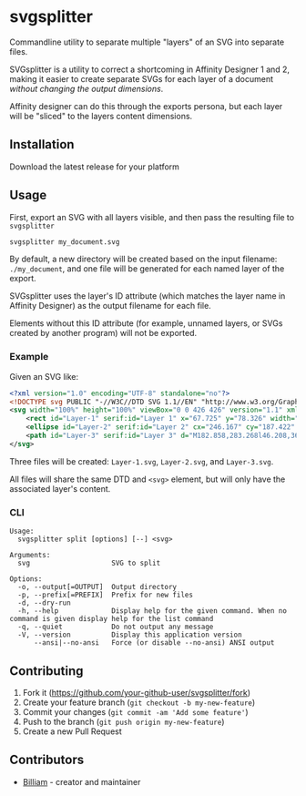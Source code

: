 # svgsplitter

Commandline utility to separate multiple "layers" of an SVG into separate files.

SVGsplitter is a utility to correct a shortcoming in Affinity Designer 1 and 2, making it easier to create
separate SVGs for each layer of a document _without changing the output dimensions_.

Affinity designer can do this through the exports persona, but each layer will be "sliced" to the layers content dimensions.

## Installation

Download the latest release for your platform

## Usage

First, export an SVG with all layers visible, and then pass the resulting file to `svgsplitter`

```sh
svgsplitter my_document.svg
```

By default, a new directory will be created based on the input filename: `./my_document`, and one file will be generated
for each named layer of the export.

SVGsplitter uses the layer's ID attribute (which matches the layer name in Affinity Designer) as the output filename
for each file.

Elements without this ID attribute (for example, unnamed layers, or SVGs created by another program) will not be exported.

### Example

Given an SVG like:

```xml
<?xml version="1.0" encoding="UTF-8" standalone="no"?>
<!DOCTYPE svg PUBLIC "-//W3C//DTD SVG 1.1//EN" "http://www.w3.org/Graphics/SVG/1.1/DTD/svg11.dtd">
<svg width="100%" height="100%" viewBox="0 0 426 426" version="1.1" xmlns="http://www.w3.org/2000/svg" xmlns:xlink="http://www.w3.org/1999/xlink" xml:space="preserve" xmlns:serif="http://www.serif.com/" style="fill-rule:evenodd;clip-rule:evenodd;stroke-linejoin:round;stroke-miterlimit:2;">
    <rect id="Layer-1" serif:id="Layer 1" x="67.725" y="78.326" width="87.159" height="95.993" style="fill:#ebebeb;"/>
    <ellipse id="Layer-2" serif:id="Layer 2" cx="246.167" cy="187.422" rx="61.247" ry="61.1" style="fill:#ebebeb;"/>
    <path id="Layer-3" serif:id="Layer 3" d="M182.858,283.268l46.208,36.014l-17.65,58.27l-57.116,0l-17.649,-58.27l46.207,-36.014Z" style="fill:#ebebeb;"/>
</svg>
```
Three files will be created: `Layer-1.svg`, `Layer-2.svg`, and `Layer-3.svg`.

All files will share the same DTD and `<svg>` element, but will only have the associated layer's content.

### CLI

```
Usage:
  svgsplitter split [options] [--] <svg>

Arguments:
  svg                    SVG to split

Options:
  -o, --output[=OUTPUT]  Output directory
  -p, --prefix[=PREFIX]  Prefix for new files
  -d, --dry-run          
  -h, --help             Display help for the given command. When no command is given display help for the list command
  -q, --quiet            Do not output any message
  -V, --version          Display this application version
      --ansi|--no-ansi   Force (or disable --no-ansi) ANSI output
```
## Contributing

1. Fork it (<https://github.com/your-github-user/svgsplitter/fork>)
2. Create your feature branch (`git checkout -b my-new-feature`)
3. Commit your changes (`git commit -am 'Add some feature'`)
4. Push to the branch (`git push origin my-new-feature`)
5. Create a new Pull Request

## Contributors

- [Billiam](https://github.com/Billiam) - creator and maintainer
